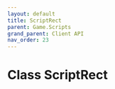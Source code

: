 ```yaml
---
layout: default
title: ScriptRect
parent: Game.Scripts
grand_parent: Client API
nav_order: 23
---
```


<!-- 하단에 독스 내용 작성 -->

# Class ScriptRect

